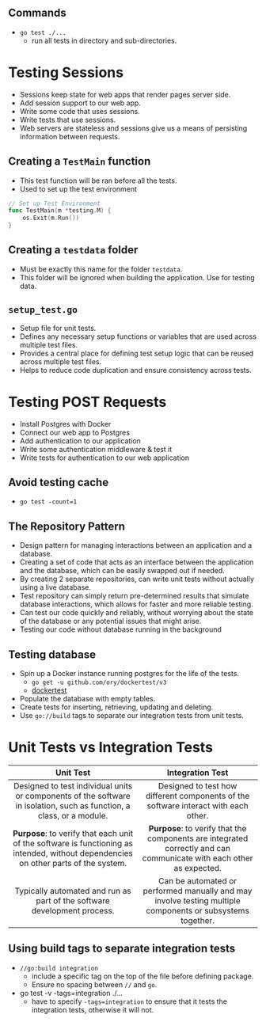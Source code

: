## Commands

- `go test ./...`
  - run all tests in directory and sub-directories.

# Testing Sessions

- Sessions keep state for web apps that render pages server side.
- Add session support to our web app.
- Write some code that uses sessions.
- Write tests that use sessions.
- Web servers are stateless and sessions give us a means of persisting information between requests.

## Creating a `TestMain` function

- This test function will be ran before all the tests.
- Used to set up the test environment

```go
// Set up Test Environment
func TestMain(m *testing.M) {
	os.Exit(m.Run())
}
```

## Creating a `testdata` folder

- Must be exactly this name for the folder `testdata`.
- This folder will be ignored when building the application. Use for testing data.

## `setup_test.go`

- Setup file for unit tests.
- Defines any necessary setup functions or variables that are used across multiple test files.
- Provides a central place for defining test setup logic that can be reused across multiple test files.
- Helps to reduce code duplication and ensure consistency across tests.

# Testing POST Requests

- Install Postgres with Docker
- Connect our web app to Postgres
- Add authentication to our application
- Write some authentication middleware & test it
- Write tests for authentication to our web application

## Avoid testing cache

- `go test -count=1`

## The Repository Pattern

- Design pattern for managing interactions between an application and a database.
- Creating a set of code that acts as an interface between the application and the database, which can be easily swapped out if needed.
- By creating 2 separate repositories, can write unit tests without actually using a live database.
- Test repository can simply return pre-determined results that simulate database interactions, which allows for faster and more reliable testing.
- Can test our code quickly and reliably, without worrying about the state of the database or any potential issues that might arise.
- Testing our code without database running in the background

## Testing database

- Spin up a Docker instance running postgres for the life of the tests.
  - `go get -u github.com/ory/dockertest/v3`
  - [dockertest](https://github.com/ory/dockertest)
- Populate the database with empty tables.
- Create tests for inserting, retrieving, updating and deleting.
- Use `go://build` tags to separate our integration tests from unit tests.

# Unit Tests vs Integration Tests

| Unit Test | Integration Test |
| :-------: | :--------------: |
| Designed to test individual units or components of the software in isolation, such as function, a class, or a module.  |Designed to test how different components of the software interact with each other.            |
|**Purpose**: to verify that each unit of the software is functioning as intended, without dependencies on other parts of the system.|**Purpose**: to verify that the components are integrated correctly and can communicate with each other as expected.|
|Typically automated and run as part of the software development process.|Can be automated or performed manually and may involve testing multiple components or subsystems together.|

## Using build tags to separate integration tests

- `//go:build integration`
  - include a specific tag on the top of the file before defining package.
  - Ensure no spacing between `//` and `go`.
- go test -v -tags=integration ./...
  - have to specify `-tags=integration` to ensure that it tests the integration tests, otherwise it will not.
